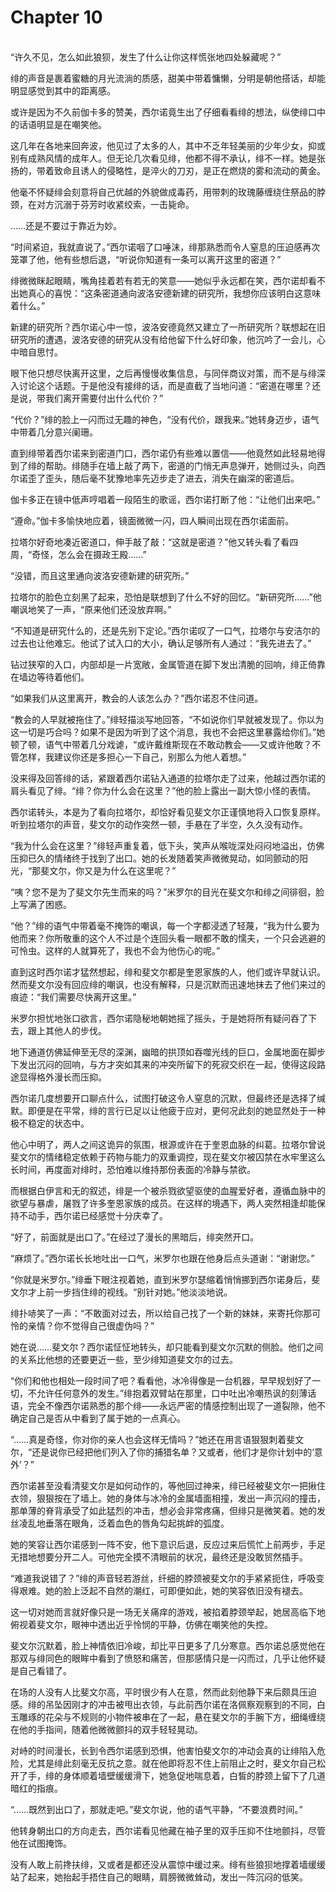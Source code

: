 # Chapter 10

<br>
“许久不见，怎么如此狼狈，发生了什么让你这样慌张地四处躲藏呢？”

绯的声音是裹着蜜糖的月光流淌的质感，甜美中带着慵懒，分明是朝他搭话，却能明显感觉到其中的距离感。

或许是因为不久前伽卡多的赞美，西尔诺竟生出了仔细看看绯的想法，纵使绯口中的话语明显是在嘲笑他。

这几年在各地来回奔波，他见过了太多的人，其中不乏年轻美丽的少年少女，抑或别有成熟风情的成年人。但无论几次看见绯，他都不得不承认，绯不一样。她是张扬的，带着致命且诱人的侵略性，是淬火的刀刃，是正在燃烧的雾和流动的黄金。

他毫不怀疑绯会刻意将自己优越的外貌做成毒药，用带刺的玫瑰藤缠绕住祭品的脖颈，在对方沉溺于芬芳时收紧绞索，一击毙命。

……还是不要过于靠近为妙。

“时间紧迫，我就直说了。”西尔诺咽了口唾沫，绯那熟悉而令人窒息的压迫感再次笼罩了他，他有些想后退，“听说你知道有一条可以离开这里的密道？”

绯微微眯起眼睛，嘴角挂着若有若无的笑意——她似乎永远都在笑，西尔诺却看不出她真心的喜悦：“这条密道通向波洛安德新建的研究所，我想你应该明白这意味着什么。”

新建的研究所？西尔诺心中一惊，波洛安德竟然又建立了一所研究所？联想起在旧研究所的遭遇，波洛安德的研究从没有给他留下什么好印象，他沉吟了一会儿，心中暗自思忖。

眼下他只想尽快离开这里，之后再慢慢收集信息，与同伴商议对策，而不是与绯深入讨论这个话题。于是他没有接绯的话，而是直截了当地问道：“密道在哪里？还是说，带我们离开需要付出什么代价？”

“代价？”绯的脸上一闪而过无趣的神色，“没有代价，跟我来。”她转身迈步，语气中带着几分意兴阑珊。

直到绯带着西尔诺来到密道门口，西尔诺仍有些难以置信——他竟然如此轻易地得到了绯的帮助。绯随手在墙上敲了两下，密道的门悄无声息弹开，她侧过头，向西尔诺歪了歪头，随后毫不犹豫地率先迈步走了进去，消失在幽深的密道后。

伽卡多正在镜中低声哼唱着一段陌生的歌谣，西尔诺打断了他：“让他们出来吧。”

“遵命。”伽卡多愉快地应着，镜面微微一闪，四人瞬间出现在西尔诺面前。

拉塔尔好奇地凑近密道口，伸手敲了敲：“这就是密道？”他又转头看了看四周，“奇怪，怎么会在摄政王殿……”

“没错，而且这里通向波洛安德新建的研究所。”

拉塔尔的脸色立刻黑了起来，恐怕是联想到了什么不好的回忆。“新研究所……”他嘲讽地笑了一声，“原来他们还没放弃啊。”

“不知道是研究什么的，还是先别下定论。”西尔诺叹了一口气，拉塔尔与安洁尔的过去也让他难忘。他试了试入口的大小，确认足够所有人通过：“我先进去了。”

钻过狭窄的入口，内部却是一片宽敞，金属管道在脚下发出清脆的回响，绯正倚靠在墙边等待着他们。

“如果我们从这里离开，教会的人该怎么办？”西尔诺忍不住问道。

“教会的人早就被拖住了。”绯轻描淡写地回答，“不如说你们早就被发现了。你以为这一切是巧合吗？如果不是因为听到了这个消息，我也不会把这里暴露给你们。”她顿了顿，语气中带着几分戏谑，“或许戴维斯现在不敢动教会——又或许他敢？不管怎样，我建议你还是多担心一下自己，别那么为他人着想。”

没来得及回答绯的话，紧跟着西尔诺钻入通道的拉塔尔走了过来，他越过西尔诺的肩头看见了绯。“绯？你为什么会在这里？”他的脸上露出一副大惊小怪的表情。

西尔诺转头，本是为了看向拉塔尔，却恰好看见斐文尔正谨慎地将入口恢复原样。听到拉塔尔的声音，斐文尔的动作突然一顿，手悬在了半空，久久没有动作。

“我为什么会在这里？”绯轻声重复着，低下头，笑声从喉咙深处闷闷地溢出，仿佛压抑已久的情绪终于找到了出口。她的长发随着笑声微微晃动，如同颤动的阳光，“那斐文尔，你又是为什么在这里呢？”

“咦？您不是为了斐文尔先生而来的吗？”米罗尔的目光在斐文尔和绯之间徘徊，脸上写满了困惑。

“他？”绯的语气中带着毫不掩饰的嘲讽，每一个字都浸透了轻蔑，“我为什么要为他而来？你所敬重的这个人不过是个连回头看一眼都不敢的懦夫，一个只会逃避的可怜虫。这样的人就算死了，我也不会为他伤心的呢。”

直到这时西尔诺才猛然想起，绯和斐文尔都是奎恩家族的人，他们或许早就认识。然而斐文尔没有回应绯的嘲讽，也没有解释，只是沉默而迅速地抹去了他们来过的痕迹：“我们需要尽快离开这里。”

米罗尔担忧地张口欲言，西尔诺隐秘地朝她摇了摇头，于是她将所有疑问吞了下去，跟上其他人的步伐。

地下通道仿佛延伸至无尽的深渊，幽暗的拱顶如吞噬光线的巨口，金属地面在脚步下发出沉闷的回响，与方才突如其来的冲突所留下的死寂交织在一起，使得这段路途显得格外漫长而压抑。

西尔诺几度想要开口聊点什么，试图打破这令人窒息的沉默，但最终还是选择了缄默。即便是在平常，绯的言行已足以让他疲于应对，更何况此刻的她显然处于一种极不稳定的状态中。

他心中明了，两人之间这诡异的氛围，根源或许在于奎恩血脉的纠葛。拉塔尔曾说斐文尔的情绪稳定依赖于药物与能力的双重调控，现在斐文尔被囚禁在水牢里这么长时间，再度面对绯时，恐怕难以维持那份表面的冷静与禁欲。

而根据白伊言和无的叙述，绯是一个被杀戮欲望驱使的血腥爱好者，遵循血脉中的欲望与暴虐，屠戮了许多奎恩家族的成员。在这样的境遇下，两人突然相逢却能保持不动手，西尔诺已经感觉十分庆幸了。

“好了，前面就是出口了。”在经过了漫长的黑暗后，绯突然开口。

“麻烦了。”西尔诺长长地吐出一口气，米罗尔也跟在他身后点头道谢：“谢谢您。”

“你就是米罗尔。”绯垂下眼注视着她，直到米罗尔瑟缩着悄悄挪到西尔诺身后，斐文尔才上前一步挡住绯的视线。“别针对她。”他淡淡地说。

绯扑哧笑了一声：“不敢面对过去，所以给自己找了一个新的妹妹，来寄托你那可怜的亲情？你不觉得自己很虚伪吗？”

她在说……斐文尔？西尔诺怔怔地转头，却只能看到斐文尔沉默的侧脸。他们之间的关系比他想的还要更近一些，至少绯知道斐文尔的过去。

“你们和他也相处一段时间了吧？看看他，冰冷得像是一台机器，早早规划好了一切，不允许任何意外的发生。”绯抱着双臂站在那里，口中吐出冷嘲热讽的刻薄话语，完全不像西尔诺熟悉的那个绯——永远严密的情感控制出现了一道裂隙，他不确定自己是否从中看到了属于她的一点真心。

“……真是奇怪，你对你的亲人也会这样无情吗？”她还在用言语狠狠刺着斐文尔，“还是说你已经把他们列入了你的捕猎名单？又或者，他们才是你计划中的‘意外’？”

西尔诺甚至没看清斐文尔是如何动作的，等他回过神来，绯已经被斐文尔一把揪住衣领，狠狠按在了墙上。她的身体与冰冷的金属墙面相撞，发出一声沉闷的撞击，那单薄的脊背承受了如此猛烈的冲击，想必会非常疼痛，但绯只是微笑着。她的发丝凌乱地垂落在眼角，泛着血色的唇角勾起挑衅的弧度。

她的笑容让西尔诺感到一阵不安，他下意识后退，反应过来后慌忙上前两步，手足无措地想要分开二人。可他完全摸不清眼前的状况，最终还是没敢贸然插手。

“难道我说错了？”绯的声音轻若游丝，纤细的脖颈被斐文尔的手紧紧扼住，呼吸变得艰难。她的脸上泛起不自然的潮红，可即便如此，她的笑容依旧没有褪去。

这一切对她而言就好像只是一场无关痛痒的游戏，被掐着脖颈举起，她居高临下地俯视着斐文尔，眼神中透出近乎怜悯的平静，仿佛在嘲笑他的失控。

斐文尔沉默着，脸上神情依旧冷峻，却比平日更多了几分寒意。西尔诺总感觉他在那双与绯同色的眼眸中看到了愤怒和痛苦，但那感情只是一闪而过，几乎让他怀疑是自己看错了。

在场的人没有人比斐文尔高，平时很少有人在意，然而此刻他静下来后颇具压迫感。绯的吊坠因刚才的冲击被甩出衣领，与此前西尔诺在洛佩察观察到的不同，白玉雕琢的花朵与不规则的小物件被串在了一起，悬在斐文尔的手腕下方，细绳缠绕在他的手指间，随着他微微颤抖的双手轻轻晃动。

对峙的时间漫长，长到令西尔诺感到恐惧，他害怕斐文尔的冲动会真的让绯陷入危险，尤其是绯此刻毫无反抗之意。就在他即将忍不住上前阻止之时，斐文尔自己松开了手，绯的身体顺着墙壁缓缓滑下，她急促地喘息着，白皙的脖颈上留下了几道暗红的指痕。

“……既然到出口了，那就走吧。”斐文尔说，他的语气平静，“不要浪费时间。”

他转身朝出口的方向走去，西尔诺看见他藏在袖子里的双手压抑不住地颤抖，尽管他在试图掩饰。

没有人敢上前搀扶绯，又或者是都还没从震惊中缓过来。绯有些狼狈地撑着墙缓缓站了起来，她抬起手捂住自己的眼睛，肩膀微微耸动，发出一阵沉闷的低笑。

